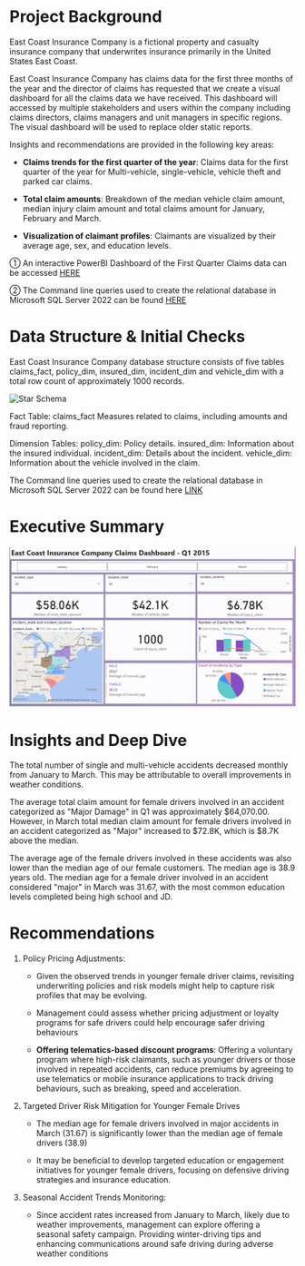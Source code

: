 # Project Background

East Coast Insurance Company is a fictional property and casualty insurance company that underwrites insurance primarily in the United States East Coast.

East Coast Insurance Company has claims data for the first three months of the year and the director of claims has requested that we create a visual dashboard for all the claims data we have received. This dashboard will accessed by multiple stakeholders and users within the company including claims directors, claims managers and unit managers in specific regions. The visual dashboard will be used to replace older static reports.

Insights and recommendations are provided in the following key areas:


  - **Claims trends for the first quarter of the year**: Claims data for the first quarter of the year for Multi-vehicle, single-vehicle, vehicle theft and parked car claims.
  
  - **Total claim amounts**: Breakdown of the median vehicle claim amount, median injury claim amount and total claims amount for January, February and March.
  
  - **Visualization of claimant profiles**: Claimants are visualized by their average age, sex, and education levels.

  ① An interactive PowerBI Dashboard of the First Quarter Claims data can be accessed [HERE](https://app.powerbi.com/view?r=eyJrIjoiNGY2Y2Y4NDItYzBjNC00NWU3LWEyNjgtYjYyYmIyOWQwYzNkIiwidCI6IjVhMmY2ZmQxLTU3MzctNGY3Ny04MmNkLWQ4MGNhMGNkZjZiYSJ9)

  ② The Command line queries used to create the relational database in Microsoft SQL Server 2022 can be found [HERE](https://docs.google.com/document/d/1zbn_qlT9KoIrOmZKwxY815IANsueGfNZLKpobNBBSJ0/edit?usp=sharing)


# Data Structure & Initial Checks

East Coast Insurance Company database structure consists of five tables claims_fact, policy_dim, insured_dim, incident_dim and vehicle_dim with a total row count of approximately 1000 records.


<img width="844" alt="Star Schema" src="https://github.com/user-attachments/assets/4df24c28-dc26-4740-8f54-cc43624d7292">


  Fact Table: claims_fact
      Measures related to claims, including amounts and fraud reporting.
  
  Dimension Tables:
      policy_dim: Policy details.
      insured_dim: Information about the insured individual.
      incident_dim: Details about the incident.
      vehicle_dim: Information about the vehicle involved in the claim.

The Command line queries used to create the relational database in Microsoft SQL Server 2022 can be found here [LINK](https://docs.google.com/document/d/1zbn_qlT9KoIrOmZKwxY815IANsueGfNZLKpobNBBSJ0/edit?usp=sharing)


# Executive Summary


![East Coast Insurance Dashboard](https://github.com/JevaughnNewman/East-Coast-Insurance-Data-Project/blob/936f2d2c9559cc9b704f25111e9be676884a144a/East%20Coast%20Insurance%20Dashboard%202025.png)


# Insights and Deep Dive

  The total number of single and multi-vehicle accidents decreased monthly from January to March. This may be attributable to overall improvements in weather conditions.
  
  The average total claim amount for female drivers involved in an accident categorized as "Major Damage" in Q1 was approximately $64,070.00. However, in March total median claim amount for female drivers involved in an accident categorized as "Major" increased to $72.8K, which is $8.7K above the median.

  The average age of the female drivers involved in these accidents was also lower than the median age of our female customers. The median age is 38.9 years old. The median age for a female driver involved in an accident considered "major" in March was 31.67, with the most common education levels completed being high school and JD.
  
 # Recommendations

 1) Policy Pricing Adjustments:
    - Given the observed trends in younger female driver claims, revisiting underwriting policies and risk models might help to capture risk profiles that may be evolving.
      
    - Management could assess whether pricing adjustment or loyalty programs for safe drivers could help encourage safer driving behaviours
      
    - **Offering telematics-based discount programs**: Offering a voluntary program where high-risk claimants, such as younger drivers or those involved in repeated accidents, can reduce premiums by agreeing to use telematics or mobile insurance applications to track driving behaviours, such as breaking, speed and acceleration.

 2) Targeted Driver Risk Mitigation for Younger Female Drives
    - The median age for female drivers involved in major accidents in March (31.67) is significantly lower than the median age of female drivers (38.9)
      
    - It may be beneficial to develop targeted education or engagement initiatives for younger female drivers, focusing on defensive driving strategies and insurance education.
   
 3) Seasonal Accident Trends Monitoring:
     - Since accident rates increased from January to March, likely due to weather improvements, management can explore offering a seasonal safety campaign. Providing winter-driving tips and enhancing communications around safe driving during           adverse weather conditions
    

